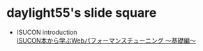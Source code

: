 # daylight55's slide square

- ISUCON introduction  
  [ISUCON本から学ぶWebパフォーマンスチューニング 〜基礎編〜](https://daylight55.github.io/slide/isucon_introduction/ja)
